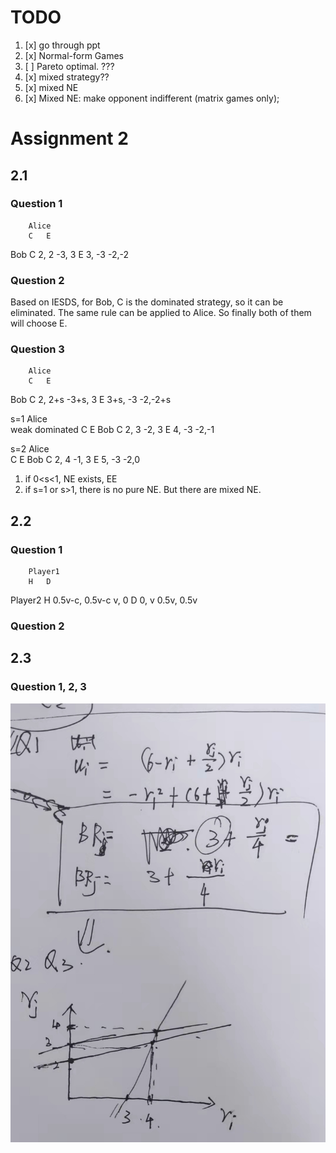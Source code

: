 # TODO

1. [x] go through ppt
2. [x] Normal-form Games
3. [ ] Pareto optimal. ???
2. [x] mixed strategy??
2. [x] mixed NE
3. [x] Mixed NE: make opponent indifferent (matrix games only);


# Assignment 2

## 2.1

### Question 1
		Alice	
		C	E
Bob	C	2, 2	-3, 3
	E	3, -3	-2,-2
	
### Question 2

Based on IESDS, for Bob, C is the dominated strategy, so it can be eliminated. The same rule can be applied to Alice. So finally both of them will choose E.

### Question 3 

		Alice	
		C	E
Bob	C	2, 2+s	-3+s, 3
	E	3+s, -3	-2,-2+s
	
	
s=1			Alice	
weak dominated			C	E
	Bob	C	2, 3	-2, 3
		E	4, -3	-2,-1
				
s=2			Alice	
			C	E
	Bob	C	2, 4	-1, 3
		E	5, -3	-2,0
		

1. if 0<s<1, NE exists, EE
2. if s=1 or s>1, there is no pure NE. But there are mixed NE.

## 2.2

### Question 1

		Player1	
		H	D
Player2	H	0.5v-c, 0.5v-c	v, 0
        D	0, v	        0.5v, 0.5v

### Question 2 


## 2.3 

### Question 1, 2, 3

![Result](img/assignment2_1.jpeg)


